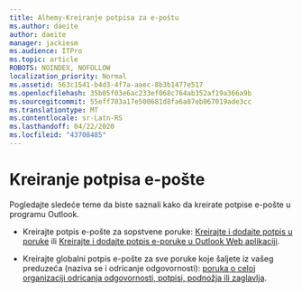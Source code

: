 ```yaml
---
title: Alhemy-Kreiranje potpisa za e-poštu
ms.author: daeite
author: daeite
manager: jackiesm
ms.audience: ITPro
ms.topic: article
ROBOTS: NOINDEX, NOFOLLOW
localization_priority: Normal
ms.assetid: 563c1541-b4d3-4f7a-aaec-8b3b1477e517
ms.openlocfilehash: 35b05f03e6ac233ef068c764ab352af19a366a9b
ms.sourcegitcommit: 55eff703a17e500681d8fa6a87eb067019ade3cc
ms.translationtype: MT
ms.contentlocale: sr-Latn-RS
ms.lasthandoff: 04/22/2020
ms.locfileid: "43708485"
---
```

# <a name="create-email-signatures"></a>Kreiranje potpisa e-pošte

Pogledajte sledeće teme da biste saznali kako da kreirate potpise e-pošte u programu Outlook.
  
- Kreirajte potpis e-pošte za sopstvene poruke: [Kreirajte i dodajte potpis u poruke](https://support.office.com/article/8ee5d4f4-68fd-464a-a1c1-0e1c80bb27f2.aspx) ili [Kreirajte i dodajte potpis e-poruke u Outlook Web aplikaciji](https://support.office.com/article/0f230564-11b9-4239-83de-f10cbe4dfdfc.aspx).
    
- Kreirajte globalni potpis e-pošte za sve poruke koje šaljete iz vašeg preduzeća (naziva se i odricanje odgovornosti): [poruka o celoj organizaciji odricanja odgovornosti, potpisi, podnožja ili zaglavlja](https://go.microsoft.com/fwlink/p/?linkid=391096).
    

